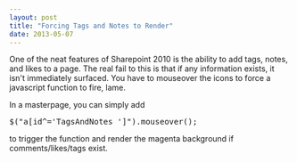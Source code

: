 ```yaml
---
layout: post
title: "Forcing Tags and Notes to Render"
date: 2013-05-07
---
```

<div><p>One of the neat features of Sharepoint 2010 is the ability to add tags, notes, and likes to a page. The real fail to this is that if any information exists, it isn't immediately surfaced. You have to mouseover the icons to force a javascript function to fire, lame.</p>
<p>In a masterpage, you can simply add <pre>$("a[id^='TagsAndNotes_']").mouseover(); </pre>to trigger the function and render the magenta background if comments/likes/tags exist.</p></div>
